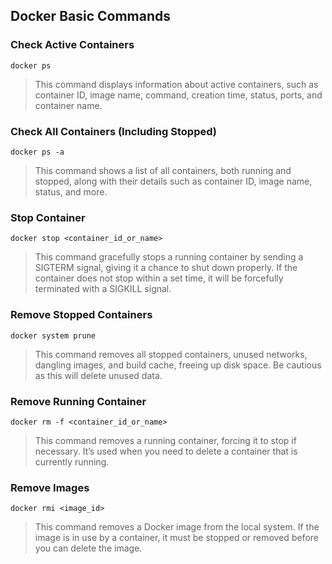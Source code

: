 ## Docker Basic Commands

### Check Active Containers

`docker ps`

>This command displays information about active containers, such as container ID, image name, command, creation time, status, ports, and container name.

### Check All Containers (Including Stopped)

`docker ps -a`

>This command shows a list of all containers, both running and stopped, along with their details such as container ID, image name, status, and more.

### Stop Container

`docker stop <container_id_or_name>`

>This command gracefully stops a running container by sending a SIGTERM signal, giving it a chance to shut down properly. If the container does not stop within a set time, it will be forcefully terminated with a SIGKILL signal.

### Remove Stopped Containers

`docker system prune`

>This command removes all stopped containers, unused networks, dangling images, and build cache, freeing up disk space. Be cautious as this will delete unused data.

### Remove Running Container

`docker rm -f <container_id_or_name>`

>This command removes a running container, forcing it to stop if necessary. It’s used when you need to delete a container that is currently running.

### Remove Images

`docker rmi <image_id>`

>This command removes a Docker image from the local system. If the image is in use by a container, it must be stopped or removed before you can delete the image.
